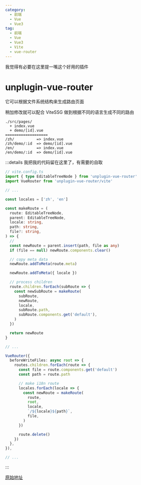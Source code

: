 ```yaml
---
category:
  - 前端
  - Vue
  - Vue3
tag:
  - 前端
  - Vue
  - Vue3
  - Vite
  - vue-router
---
```


我觉得有必要在这里提一嘴这个好用的插件

# unplugin-vue-router

它可以根据文件系统结构来生成路由页面

稍加修改就可以配合 ViteSSG 做到根据不同的语言生成不同的路由

```plain
./src/pages/
  + index.vue
  + demo/[id].vue
===================
/zh/          => index.vue
/zh/demo/:id  => demo/[id].vue
/en/          => index.vue
/en/demo/:id  => demo/[id].vue
```

:::details 我把我的代码留在这里了，有需要的自取

```typescript
// vite.config.ts
import { type EditableTreeNode } from 'unplugin-vue-router'
import VueRouter from 'unplugin-vue-router/vite'

// ...

const locales = ['zh', 'en']

const makeRoute = (
  route: EditableTreeNode,
  parent: EditableTreeNode,
  locale: string,
  path: string,
  file?: string,
) => {
  //
  const newRoute = parent.insert(path, file as any)
  if (file == null) newRoute.components.clear()

  // copy meta data
  newRoute.addToMeta(route.meta)

  newRoute.addToMeta({ locale })

  // process children
  route.children.forEach(subRoute => {
    const newSubRoute = makeRoute(
      subRoute,
      newRoute,
      locale,
      subRoute.path,
      subRoute.components.get('default'),
    )
  })

  return newRoute
}

// ...

VueRouter({
  beforeWriteFiles: async root => {
    routes.children.forEach(route => {
      const file = route.components.get('default')
      const path = route.path

      // make i18n route
      locales.forEach(locale => {
        const newRoute = makeRoute(
          route,
          root,
          locale,
          `/${locale}${path}`,
          file,
        )
      })

      route.delete()
    })
  },
}),

// ...
```

:::

[原始地址](https://github.com/posva/unplugin-vue-router/discussions/368#discussion-6540509)
